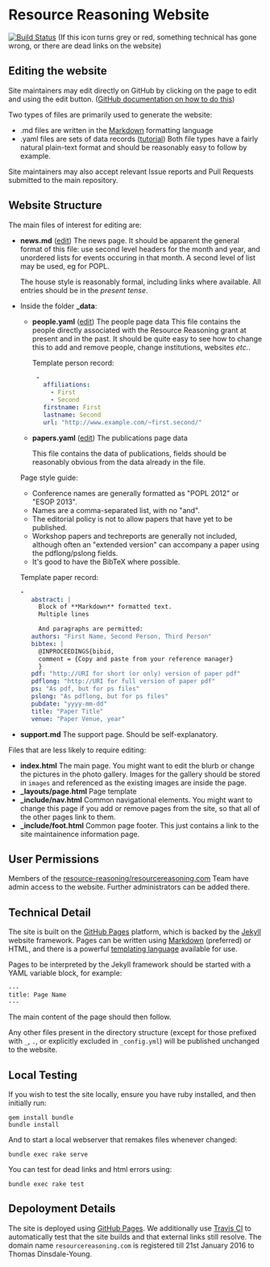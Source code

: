 Resource Reasoning Website
==========================

[![Build Status](https://travis-ci.org/resource-reasoning/resourcereasoning.com.svg)](https://travis-ci.org/resource-reasoning/resourcereasoning.com) (If this icon turns grey or red, something technical has gone wrong, or there are dead links on the website)

Editing the website
-------------------
Site maintainers may edit directly on GitHub by clicking on the page to edit and using the edit button. ([GitHub documentation on how to do this](https://help.github.com/articles/editing-files-in-your-repository/))

Two types of files are primarily used to generate the website:
* .md files are written in the [Markdown](http://daringfireball.net/projects/markdown/) formatting language
* .yaml files are sets of data records ([tutorial](http://ess.khhq.net/wiki/YAML_Tutorial#YAML_Key-Property_Structure_Tutorial))
Both file types have a fairly natural plain-text format and should be reasonably easy to follow by example.

Site maintainers may also accept relevant Issue reports and Pull Requests submitted to the main repository.

Website Structure
-----------------
The main files of interest for editing are:
  * **news.md** ([edit](https://github.com/resource-reasoning/resourcereasoning.com/edit/gh-pages/news.md)) The news page.
    It should be apparent the general format of this file: use second level headers for the month and year, and
    unordered lists for events occuring in that month. A second level of list may be used, eg for POPL.

    The house style is reasonably formal, including links where available.
    All entries should be in the _present tense_.

  * Inside the folder **_data**:
    * **people.yaml** ([edit](https://github.com/resource-reasoning/resourcereasoning.com/edit/gh-pages/_data/people.yaml)) The people page data
      This file contains the people directly associated with the Resource Reasoning grant at present and in the past.
      It should be quite easy to see how to change this to add and remove people, change institutions, websites _etc._.
     
      Template person record:
       ```yaml
        -
          affiliations:
            - First
            - Second
          firstname: First
          lastname: Second
          url: "http://www.example.com/~first.second/"
       ```

    * **papers.yaml** ([edit](https://github.com/resource-reasoning/resourcereasoning.com/edit/gh-pages/_data/papers.yaml)) The publications page data
    
      This file contains the data of publications, fields should be reasonably obvious from the data already in the file.

     Page style guide:
     * Conference names are generally formatted as "POPL 2012" or "ESOP 2013".
     * Names are a comma-separated list, with no "and".
     * The editorial policy is not to allow papers that have yet to be published.
     * Workshop papers and techreports are generally not included, although often an "extended version" can accompany a
         paper using the pdflong/pslong fields.
     * It's good to have the BibTeX where possible.
     
     Template paper record:
     ```yaml
     -
        abstract: |
          Block of **Markdown** formatted text.
          Multiple lines

          And paragraphs are permitted:
        authors: "First Name, Second Person, Third Person"
        bibtex: |
          @INPROCEEDINGS{bibid,
          comment = {Copy and paste from your reference manager}
          }
        pdf: "http://URI for short (or only) version of paper pdf"
        pdflong: "http://URI for full version of paper pdf"
        ps: "As pdf, but for ps files"
        pslong: "As pdflong, but for ps files"
        pubdate: "yyyy-mm-dd"
        title: "Paper Title"
        venue: "Paper Venue, year"
     ```

  * **support.md** The support page.
    Should be self-explanatory.

Files that are less likely to require editing:
  * **index.html** The main page.
    You might want to edit the blurb or change the pictures in the photo gallery.
    Images for the gallery should be stored in `images` and referenced as the existing images are inside the page.
  * **_layouts/page.html** Page template
  * **_include/nav.html** Common navigational elements.
    You might want to change this page if you add or remove pages from the site, so that all of the other pages link to them.
  * **_include/foot.html** Common page footer.
    This just contains a link to the site maintainence information page.

User Permissions
----------------
Members of the [resource-reasoning/resourcereasoning.com](https://github.com/orgs/resource-reasoning/teams/resourcereasoning-com) Team have admin access to the website. Further administrators can be added there.

Technical Detail
----------------
The site is built on the [GitHub Pages](https://help.github.com/categories/github-pages-basics/) platform, which is
backed by the [Jekyll](http://jekyllrb.com/) website framework. Pages can be written using
[Markdown](http://daringfireball.net/projects/markdown/) (preferred) or HTML, and there
is a powerful [templating language](http://jekyllrb.com/docs/templates/) available for use.

Pages to be interpreted by the Jekyll framework should be started with a YAML variable block, for example:
```
---
title: Page Name
---
```
The main content of the page should then follow.

Any other files present in the directory structure (except for those prefixed with `_`, `.`, or explicitly excluded in
`_config.yml`) will be published unchanged to the website.

Local Testing
-------------
If you wish to test the site locally, ensure you have ruby installed, and then initially run:
```
gem install bundle
bundle install
```

And to start a local webserver that remakes files whenever changed:
```
bundle exec rake serve
```

You can test for dead links and html errors using:
```
bundle exec rake test
```

Depoloyment Details
-------------------
The site is deployed using [GitHub Pages](https://help.github.com/categories/github-pages-basics/). We additionally use
[Travis CI](https://travis-ci.org/resource-reasoning/resourcereasoning.com) to automatically test that the site builds
and that external links still resolve.
The domain name `resourcereasoning.com` is registered till 21st January 2016 to Thomas Dinsdale-Young.
